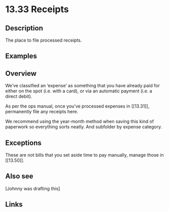 # 13.33 Receipts

## Description

The place to file processed receipts.

## Examples

## Overview

We’ve classified an ‘expense’ as something that you have already paid for either on the spot (i.e. with a card), or via an automatic payment (i.e. a direct debit).

As per the ops manual, once you’ve processed expenses in [[13.31]], permanently file any receipts here.

We recommend using the year-month method when saving this kind of paperwork so everything sorts neatly. And subfolder by expense category.

## Exceptions

These are not bills that you set aside time to pay manually, manage those in [[13.50]].

## Also see


[Johnny was drafting this]

## Links
